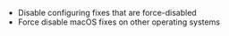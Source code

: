 - Disable configuring fixes that are force-disabled
- Force disable macOS fixes on other operating systems
